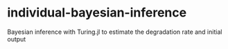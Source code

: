 # individual-bayesian-inference
Bayesian inference with Turing.jl to estimate the degradation rate and initial output
